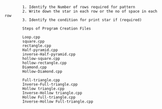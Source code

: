 <!-- Steps to follow when you build program for patterns -->

            1. Identify the Number of rows required for pattern
            2. Write down the star in each row or the no of space in each row
            3. Identify the condition for print star if (required)

            Steps of Program Creation Files

            Loop.cpp
            square.cpp
            rectangle.cpp
            Half-pyramid.cpp
            inverse-Half-pyramid.cpp
            hollow-square.cpp
            hollow-rectangle.cpp
            Diamond.cpp
            Hollow-Diamond.cpp

            Full-triangle.cpp
            Inverse-Full-triangle.cpp
            Hollow triangle.cpp
            Inverse-Hollow triangle.cpp
            Hollow Full-triangle.cpp
            Inverse-Hollow Full-triangle.cpp
